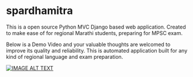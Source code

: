# spardhamitra
This is a open source Python MVC Django based web application. Created to make ease of for regional Marathi students, preparing for MPSC exam.

Below is a Demo Video and your valuable thoughts are welcomed to improve its quality and reliability. This is automated application built for any kind of regional language and exam preparation.

[![IMAGE ALT TEXT](http://img.youtube.com/vi/Jelxt4MQ7io/0.jpg)](http://www.youtube.com/watch?v=Jelxt4MQ7io "Spardha Mitra Yavatmal - Full Demo")


